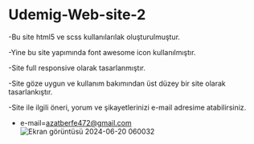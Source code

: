 # Udemig-Web-site-2

-Bu site  html5 ve scss kullanılarılak oluşturulmuştur.

-Yine bu site yapımında font awesome icon kullanılmıştır.

-Site full responsive olarak tasarlanmıştır.

-Site göze uygun ve kullanım bakımından üst düzey bir site olarak tasarlankıştır.

-Site ile ilgili öneri, yorum ve şikayetlerinizi e-mail adresime atabilirsiniz.

-    e-mail=azatberfe472@gmail.com
![Ekran görüntüsü 2024-06-20 060032](https://github.com/blackazat/Udemig-Web-site-2/assets/170247886/847a54e3-ec15-469e-895a-8bb62dfd9184)
